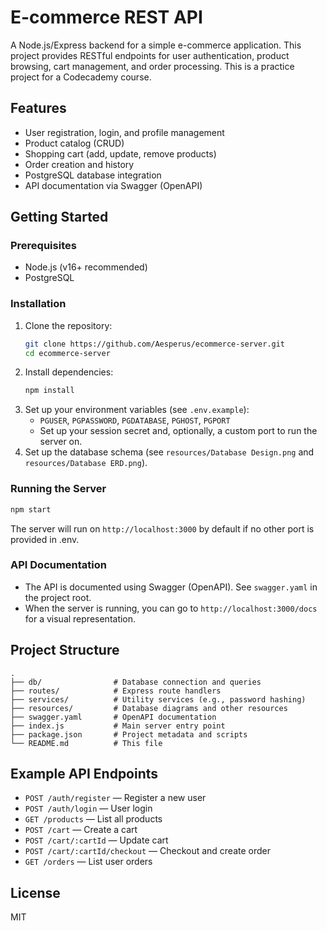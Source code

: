 # E-commerce REST API

A Node.js/Express backend for a simple e-commerce application. This project provides RESTful endpoints for user authentication, product browsing, cart management, and order processing. This is a practice project for a Codecademy course.

## Features
- User registration, login, and profile management
- Product catalog (CRUD)
- Shopping cart (add, update, remove products)
- Order creation and history
- PostgreSQL database integration
- API documentation via Swagger (OpenAPI)

## Getting Started

### Prerequisites
- Node.js (v16+ recommended)
- PostgreSQL

### Installation
1. Clone the repository:
   ```sh
   git clone https://github.com/Aesperus/ecommerce-server.git
   cd ecommerce-server
   ```
2. Install dependencies:
   ```sh
   npm install
   ```
3. Set up your environment variables (see `.env.example`):
   - `PGUSER`, `PGPASSWORD`, `PGDATABASE`, `PGHOST`, `PGPORT`
   - Set up your session secret and, optionally, a custom port to run the server on.
4. Set up the database schema (see `resources/Database Design.png` and `resources/Database ERD.png`).

### Running the Server
```sh
npm start
```
The server will run on `http://localhost:3000` by default if no other port is provided in .env.

### API Documentation
- The API is documented using Swagger (OpenAPI). See `swagger.yaml` in the project root.
- When the server is running, you can go to `http://localhost:3000/docs` for a visual representation.

## Project Structure
```
.
├── db/                # Database connection and queries
├── routes/            # Express route handlers
├── services/          # Utility services (e.g., password hashing)
├── resources/         # Database diagrams and other resources
├── swagger.yaml       # OpenAPI documentation
├── index.js           # Main server entry point
├── package.json       # Project metadata and scripts
└── README.md          # This file
```

## Example API Endpoints
- `POST /auth/register` — Register a new user
- `POST /auth/login` — User login
- `GET /products` — List all products
- `POST /cart` — Create a cart
- `POST /cart/:cartId` — Update cart
- `POST /cart/:cartId/checkout` — Checkout and create order
- `GET /orders` — List user orders

## License
MIT
